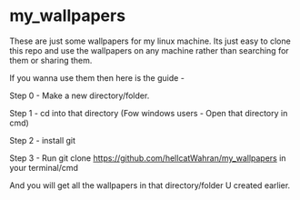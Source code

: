 # my_wallpapers
These are just some wallpapers for my linux machine.
Its just easy to clone this repo and use the wallpapers on any machine rather than searching for them or sharing them.


If you wanna use them then here is the guide -

Step 0 - Make a new directory/folder.

Step 1 - cd into that directory (Fow windows users - Open that directory in cmd)

Step 2 - install git

Step 3 - Run 
git clone https://github.com/hellcatWahran/my_wallpapers
in your terminal/cmd

And you will get all the wallpapers in that directory/folder U created earlier.
